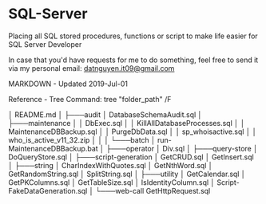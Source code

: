 # SQL-Server


Placing all SQL stored procedures, functions or script to make life easier for SQL Server Developer

In case that you'd have requests for me to do something, feel free to send it via my personal email: datnguyen.it09@gmail.com


MARKDOWN - Updated 2019-Jul-01

Reference - Tree Command: tree "folder_path" /F

│   README.md
│
├───audit
│       DatabaseSchemaAudit.sql
│
├───maintenance
│   │   DbExec.sql
│   │   KillAllDatabaseProcesses.sql
│   │   MaintenanceDBBackup.sql
│   │   PurgeDbData.sql
│   │   sp_whoisactive.sql
│   │   who_is_active_v11_32.zip
│   │
│   └───batch
│           run-MaintenanceDBBackup.bat
│
├───operator
│       Div.sql
│
├───query-store
│       DoQueryStore.sql
│
├───script-generation
│       GetCRUD.sql
│       GetInsert.sql
│
├───string
│       CharIndexWithQuotes.sql
│       GetNthWord.sql
│       GetRandomString.sql
│       SplitString.sql
│
├───utility
│       GetCalendar.sql
│       GetPKColumns.sql
│       GetTableSize.sql
│       IsIdentityColumn.sql
│       Script-FakeDataGeneration.sql
│
└───web-call
        GetHttpRequest.sql